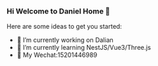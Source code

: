 ### Hi Welcome to Daniel Home 👋
Here are some ideas to get you started:
- 🔭 I’m currently working on Dalian
- 🌱 I’m currently learning NestJS/Vue3/Three.js
- 💬 My Wechat:15201446989



